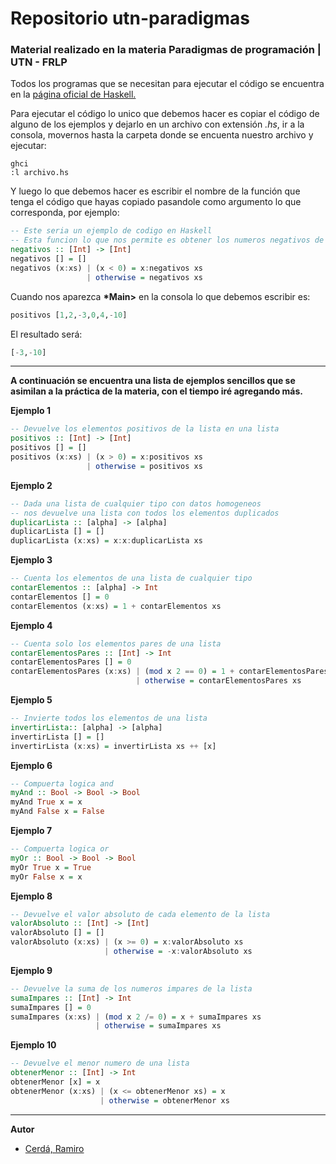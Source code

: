 # Repositorio utn-paradigmas

### Material realizado en la materia Paradigmas de programación | UTN - FRLP

Todos los programas que se necesitan para ejecutar el código se encuentra en la [página oficial de Haskell.](https://www.haskell.org/platform/)

Para ejecutar el código lo unico que debemos hacer es copiar el código de alguno de los ejemplos y dejarlo en un archivo con extensión _.hs_, ir a la consola, movernos hasta la carpeta donde se encuenta nuestro archivo y ejecutar:
```
ghci
:l archivo.hs
```
Y luego lo que debemos hacer es escribir el nombre de la función que tenga el código que hayas copiado pasandole como argumento lo que corresponda, por ejemplo:

```Haskell
-- Este seria un ejemplo de codigo en Haskell
-- Esta funcion lo que nos permite es obtener los numeros negativos de una lista de numeros
negativos :: [Int] -> [Int]
negativos [] = []
negativos (x:xs) | (x < 0) = x:negativos xs
                 | otherwise = negativos xs
```                 
Cuando nos aparezca **\*Main>** en la consola lo que debemos escribir es:
```Haskell
positivos [1,2,-3,0,4,-10]
```
El resultado será:
```Haskell
[-3,-10]
```
---
**A continuación se encuentra una lista de ejemplos sencillos que se asimilan a la práctica de la materia, con el tiempo iré agregando más.**

**Ejemplo 1**
```Haskell
-- Devuelve los elementos positivos de la lista en una lista
positivos :: [Int] -> [Int]
positivos [] = []
positivos (x:xs) | (x > 0) = x:positivos xs
                 | otherwise = positivos xs
```
**Ejemplo 2**
```Haskell
-- Dada una lista de cualquier tipo con datos homogeneos 
-- nos devuelve una lista con todos los elementos duplicados
duplicarLista :: [alpha] -> [alpha]
duplicarLista [] = []
duplicarLista (x:xs) = x:x:duplicarLista xs
```
**Ejemplo 3**
```Haskell
-- Cuenta los elementos de una lista de cualquier tipo
contarElementos :: [alpha] -> Int
contarElementos [] = 0
contarElementos (x:xs) = 1 + contarElementos xs
```
**Ejemplo 4**
```Haskell
-- Cuenta solo los elementos pares de una lista
contarElementosPares :: [Int] -> Int
contarElementosPares [] = 0
contarElementosPares (x:xs) | (mod x 2 == 0) = 1 + contarElementosPares xs
                            | otherwise = contarElementosPares xs
```
**Ejemplo 5**
```Haskell
-- Invierte todos los elementos de una lista
invertirLista:: [alpha] -> [alpha]
invertirLista [] = []
invertirLista (x:xs) = invertirLista xs ++ [x]
```
**Ejemplo 6**
```Haskell
-- Compuerta logica and
myAnd :: Bool -> Bool -> Bool
myAnd True x = x 
myAnd False x = False
```
**Ejemplo 7**
```Haskell
-- Compuerta logica or
myOr :: Bool -> Bool -> Bool
myOr True x = True
myOr False x = x
```
**Ejemplo 8**
```Haskell
-- Devuelve el valor absoluto de cada elemento de la lista
valorAbsoluto :: [Int] -> [Int]
valorAbsoluto [] = []
valorAbsoluto (x:xs) | (x >= 0) = x:valorAbsoluto xs
                     | otherwise = -x:valorAbsoluto xs
```
**Ejemplo 9**
```Haskell
-- Devuelve la suma de los numeros impares de la lista                     
sumaImpares :: [Int] -> Int
sumaImpares [] = 0
sumaImpares (x:xs) | (mod x 2 /= 0) = x + sumaImpares xs
                   | otherwise = sumaImpares xs
```
**Ejemplo 10**
```Haskell
-- Devuelve el menor numero de una lista
obtenerMenor :: [Int] -> Int
obtenerMenor [x] = x
obtenerMenor (x:xs) | (x <= obtenerMenor xs) = x
                    | otherwise = obtenerMenor xs
```
---
**Autor**
- [Cerdá, Ramiro](https://github.com/ramiro-c)

